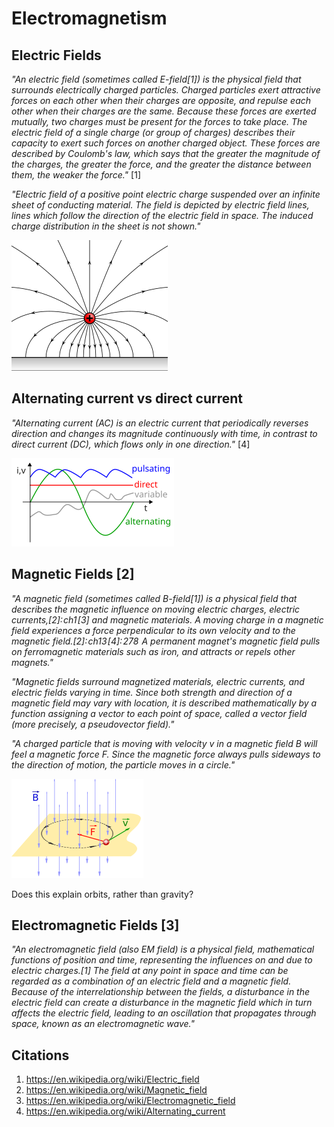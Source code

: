 # Electromagnetism

## Electric Fields

*"An electric field (sometimes called E-field[1]) is the physical field that surrounds electrically charged particles. Charged particles exert attractive forces on each other when their charges are opposite, and repulse each other when their charges are the same. Because these forces are exerted mutually, two charges must be present for the forces to take place. The electric field of a single charge (or group of charges) describes their capacity to exert such forces on another charged object. These forces are described by Coulomb's law, which says that the greater the magnitude of the charges, the greater the force, and the greater the distance between them, the weaker the force."* [1]

*"Electric field of a positive point electric charge suspended over an infinite sheet of conducting material. The field is depicted by electric field lines, lines which follow the direction of the electric field in space. The induced charge distribution in the sheet is not shown."*

![](img/electric-field.svg.png)

## Alternating current vs direct current

*"Alternating current (AC) is an electric current that periodically reverses direction and changes its magnitude continuously with time, in contrast to direct current (DC), which flows only in one direction."* [4]

![](img/ac.png)

## Magnetic Fields [2]

*"A magnetic field (sometimes called B-field[1]) is a physical field that describes the magnetic influence on moving electric charges, electric currents,[2]: ch1 [3] and magnetic materials. A moving charge in a magnetic field experiences a force perpendicular to its own velocity and to the magnetic field.[2]: ch13 [4]: 278  A permanent magnet's magnetic field pulls on ferromagnetic materials such as iron, and attracts or repels other magnets."*

*"Magnetic fields surround magnetized materials, electric currents, and electric fields varying in time. Since both strength and direction of a magnetic field may vary with location, it is described mathematically by a function assigning a vector to each point of space, called a vector field (more precisely, a pseudovector field)."*

*"A charged particle that is moving with velocity v in a magnetic field B will feel a magnetic force F. Since the magnetic force always pulls sideways to the direction of motion, the particle moves in a circle."*

![](img/magnetic-force.svg.png)

Does this explain orbits, rather than gravity?

## Electromagnetic Fields [3]

*"An electromagnetic field (also EM field) is a physical field, mathematical functions of position and time, representing the influences on and due to electric charges.[1] The field at any point in space and time can be regarded as a combination of an electric field and a magnetic field. Because of the interrelationship between the fields, a disturbance in the electric field can create a disturbance in the magnetic field which in turn affects the electric field, leading to an oscillation that propagates through space, known as an electromagnetic wave."*

## Citations

1. https://en.wikipedia.org/wiki/Electric_field
2. https://en.wikipedia.org/wiki/Magnetic_field
3. https://en.wikipedia.org/wiki/Electromagnetic_field
4. https://en.wikipedia.org/wiki/Alternating_current